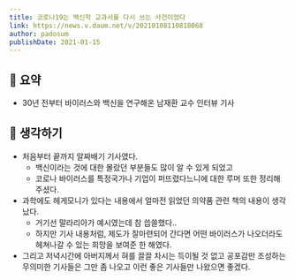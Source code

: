 ```yaml
---
title: 코로나19는 백신학 교과서를 다시 쓰는 사건이었다
link: https://news.v.daum.net/v/20210108110818068
author: padosum
publishDate: 2021-01-15
---
```

## 📝 요약 
- 30년 전부터 바이러스와 백신을 연구해온 남재환 교수 인터뷰 기사  

## 🤔 생각하기 
- 처음부터 끝까지 알짜배기 기사였다.  
  - 백신이라는 것에 대한 몰랐던 부분들도 많이 알 수 있게 되었고  
  - 코로나 바이러스를 특정국가나 기업이 퍼뜨렸다느니에 대한 루머 또한 정리해주셨다.  
- 과학에도 헤게모니가 있다는 내용에서 얼마전 읽었던 의약품 관련 책의 내용이 생각났다.  
  - 거기선 말라리아가 예시였는데 참 씁쓸했다..  
  - 하지만 기사 내용처럼, 제도가 잘마련되어 간다면 어떤 바이러스가 나오더라도 헤쳐나갈 수 있는 희망을 보여준 한 해였다. 
- 그리고 저녁시간에 아버지께서 혀를 끌끌 차시는 득이될 것 없고 공포감만 조성하는 무의미한 기사들은 그만 좀 나오고 이런 좋은 기사들만 나왔으면 좋겠다.  